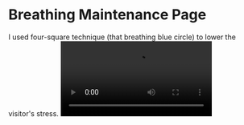 # Breathing Maintenance Page
I used four-square technique (that breathing blue circle) to lower the visitor's stress.
<video>
  <source src="capture.webm" type="video/webm" />
  Your browser doesn't support `video` element.
</video>
